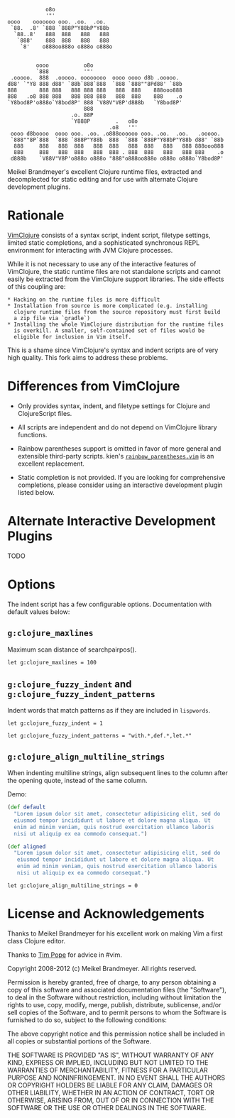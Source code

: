 

                o8o
                '"'
    oooo    ooooooo ooo. .oo.  .oo.
     `88.  .8' `888 `888P"Y88bP"Y88b
      `88..8'   888  888   888   888
       `888'    888  888   888   888
        `8'    o888oo888o o888o o888o


             oooo           o8o
             `888           '"'
     .ooooo.  888  .ooooo. oooooooo  oooo oooo d8b .ooooo.
    d88' `"Y8 888 d88' `88b`888`888  `888 `888""8Pd88' `88b
    888       888 888   888 888 888   888  888    888ooo888
    888   .o8 888 888   888 888 888   888  888    888    .o
    `Y8bod8P'o888o`Y8bod8P' 888 `V88V"V8P'd888b   `Y8bod8P'
                            888
                        .o. 88P
                        `Y888P        .   o8o
                                    .o8   '"'
     oooo d8boooo  oooo ooo. .oo. .o888oooooo ooo. .oo.  .oo.   .ooooo.
     `888""8P`888  `888 `888P"Y88b  888  `888 `888P"Y88bP"Y88b d88' `88b
      888     888   888  888   888  888   888  888   888   888 888ooo888
      888     888   888  888   888  888 . 888  888   888   888 888    .o
     d888b    `V88V"V8P'o888o o888o "888"o888oo888o o888o o888o`Y8bod8P'




Meikel Brandmeyer's excellent Clojure runtime files, extracted and
decomplected for static editing and for use with alternate Clojure
development plugins.

Rationale
=========

[VimClojure](http://www.vim.org/scripts/script.php?script_id=2501)
consists of a syntax script, indent script, filetype settings, limited
static completions, and a sophisticated synchronous REPL environment for
interacting with JVM Clojure processes.

While it is not necessary to use any of the interactive features of
VimClojure, the static runtime files are not standalone scripts and
cannot easily be extracted from the VimClojure support libraries. The
side effects of this coupling are:

    * Hacking on the runtime files is more difficult
    * Installation from source is more complicated (e.g. installing
      clojure runtime files from the source repository must first build
      a zip file via `gradle`)
    * Installing the whole VimClojure distribution for the runtime files
      is overkill. A smaller, self-contained set of files would be
      eligible for inclusion in Vim itself.

This is a shame since VimClojure's syntax and indent scripts are of very
high quality. This fork aims to address these problems.

Differences from VimClojure
===========================

* Only provides syntax, indent, and filetype settings for Clojure and
  ClojureScript files.

* All scripts are independent and do not depend on VimClojure library
  functions.

* Rainbow parentheses support is omitted in favor of more general and
  extensible third-party scripts. kien's
  [`rainbow_parentheses.vim`](https://github.com/kien/rainbow_parentheses.vim)
  is an excellent replacement.

* Static completion is not provided. If you are looking for
  comprehensive completions, please consider using an interactive
  development plugin listed below.

Alternate Interactive Development Plugins
=========================================

TODO

Options
=======

The indent script has a few configurable options. Documentation with
default values below:

`g:clojure_maxlines`
--------------------

Maximum scan distance of searchpairpos().

```vim
let g:clojure_maxlines = 100
```

`g:clojure_fuzzy_indent` and `g:clojure_fuzzy_indent_patterns`
--------------------------------------------------------------

Indent words that match patterns as if they are included in `lispwords`.

```vim
let g:clojure_fuzzy_indent = 1
```

```vim
let g:clojure_fuzzy_indent_patterns = "with.*,def.*,let.*"
```

`g:clojure_align_multiline_strings`
-----------------------------------

When indenting multiline strings, align subsequent lines to the column
after the opening quote, instead of the same column.

Demo:

```clojure
(def default
  "Lorem ipsum dolor sit amet, consectetur adipisicing elit, sed do
  eiusmod tempor incididunt ut labore et dolore magna aliqua. Ut
  enim ad minim veniam, quis nostrud exercitation ullamco laboris
  nisi ut aliquip ex ea commodo consequat.")

(def aligned
  "Lorem ipsum dolor sit amet, consectetur adipisicing elit, sed do
   eiusmod tempor incididunt ut labore et dolore magna aliqua. Ut
   enim ad minim veniam, quis nostrud exercitation ullamco laboris
   nisi ut aliquip ex ea commodo consequat.")
```

```vim
let g:clojure_align_multiline_strings = 0
```

License and Acknowledgements
============================

Thanks to Meikel Brandmeyer for his excellent work on making Vim a first
class Clojure editor.

Thanks to [Tim Pope](https://github.com/tpope/) for advice in #vim.

Copyright 2008-2012 (c) Meikel Brandmeyer.
All rights reserved.

Permission is hereby granted, free of charge, to any person obtaining a copy
of this software and associated documentation files (the "Software"), to deal
in the Software without restriction, including without limitation the rights
to use, copy, modify, merge, publish, distribute, sublicense, and/or sell
copies of the Software, and to permit persons to whom the Software is
furnished to do so, subject to the following conditions:

The above copyright notice and this permission notice shall be included in
all copies or substantial portions of the Software.

THE SOFTWARE IS PROVIDED "AS IS", WITHOUT WARRANTY OF ANY KIND, EXPRESS OR
IMPLIED, INCLUDING BUT NOT LIMITED TO THE WARRANTIES OF MERCHANTABILITY,
FITNESS FOR A PARTICULAR PURPOSE AND NONINFRINGEMENT. IN NO EVENT SHALL THE
AUTHORS OR COPYRIGHT HOLDERS BE LIABLE FOR ANY CLAIM, DAMAGES OR OTHER
LIABILITY, WHETHER IN AN ACTION OF CONTRACT, TORT OR OTHERWISE, ARISING FROM,
OUT OF OR IN CONNECTION WITH THE SOFTWARE OR THE USE OR OTHER DEALINGS IN
THE SOFTWARE.
